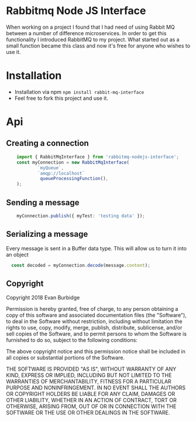 # Rabbitmq Node JS Interface
When working on a project I found that I had need of using Rabbit MQ between a number of difference microservices.
In order to get this functionality I introduced RabbitMQ to my project. What started out as a small function became this class and now it's free
for anyone who wishes to use it. 

# Installation
- Installation via npm `npm install rabbit-mq-interface`
- Feel free to fork this project and use it.

# Api
## Creating a connection

```typescript 
    import { RabbitMqInterface } from 'rabbitmq-nodejs-interface'; 
    const myConnection = new RabbitMqInterface(
            `myQueue`, 
            `amqp://localhost` 
             queueProcessingFunction(),
    );
``` 

## Sending a message

```typescript
    myConnection.publish({ myTest: 'testing data' });
```

## Serializing a message
Every message is sent in a Buffer data type. This will allow us to turn it into an object
```typescript
  const decoded = myConnection.decode(message.content);
```


## Copyright
Copyright 2018 Evan Burbidge

Permission is hereby granted, free of charge, to any person obtaining a copy of this software and associated documentation files (the "Software"), to deal in the Software without restriction, including without limitation the rights to use, copy, modify, merge, publish, distribute, sublicense, and/or sell copies of the Software, and to permit persons to whom the Software is furnished to do so, subject to the following conditions:

The above copyright notice and this permission notice shall be included in all copies or substantial portions of the Software.

THE SOFTWARE IS PROVIDED "AS IS", WITHOUT WARRANTY OF ANY KIND, EXPRESS OR IMPLIED, INCLUDING BUT NOT LIMITED TO THE WARRANTIES OF MERCHANTABILITY, FITNESS FOR A PARTICULAR PURPOSE AND NONINFRINGEMENT. IN NO EVENT SHALL THE AUTHORS OR COPYRIGHT HOLDERS BE LIABLE FOR ANY CLAIM, DAMAGES OR OTHER LIABILITY, WHETHER IN AN ACTION OF CONTRACT, TORT OR OTHERWISE, ARISING FROM, OUT OF OR IN CONNECTION WITH THE SOFTWARE OR THE USE OR OTHER DEALINGS IN THE SOFTWARE.